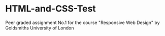 # HTML-and-CSS-Test
Peer graded assignment No.1 for the course "Responsive Web Design" by Goldsmiths University of London
